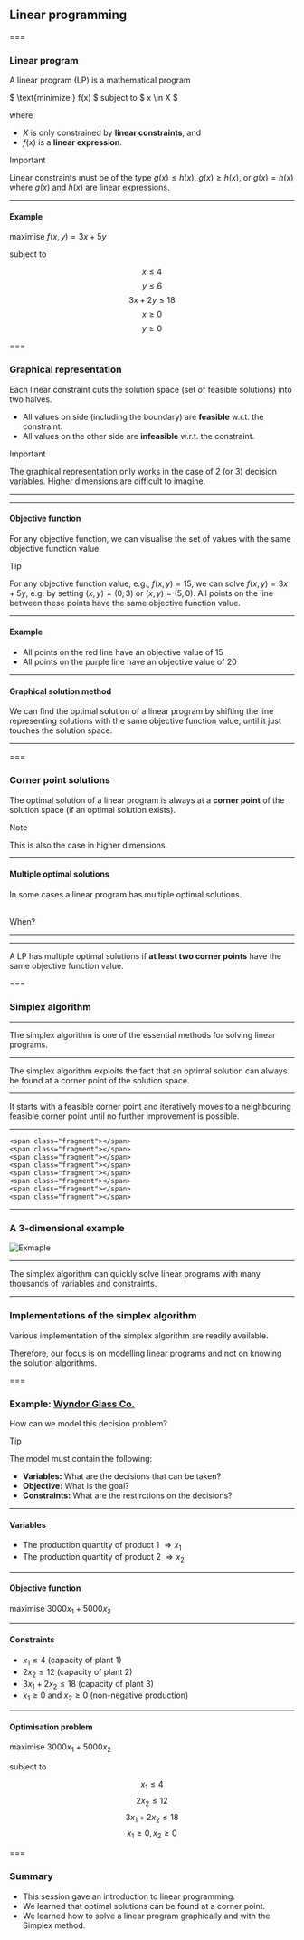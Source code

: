 
## Linear programming

===

### Linear program

A linear program (LP) is a mathematical program 

$ \text{minimize } f(x) $ subject to $ x \in X $

where

- $X$ is only constrained by **linear constraints**, and
- $f(x)$ is a **linear expression**.

> [!IMPORTANT]
> Linear constraints must be of the type $g(x) \leq h(x)$, $g(x) \geq h(x)$, or $g(x) = h(x)$ where $g(x)$ and $h(x)$ are linear [expressions](https://en.wikipedia.org/wiki/Expression_(mathematics)).

---

#### Example

maximise $f(x,y) = 3x + 5y$

subject to

$$x \leq 4$$
$$y \leq 6$$
$$3x + 2y \leq 18$$
$$x \geq 0$$
$$y \geq 0$$

===

### Graphical representation

Each linear constraint cuts the solution space (set of feasible solutions) into two halves.

- All values on side (including the boundary) are **feasible** w.r.t. the constraint.
- All values on the other side are **infeasible**  w.r.t. the constraint.

> [!IMPORTANT]
> The graphical representation only works in the case of 2 (or 3) decision variables. Higher dimensions are difficult to imagine.

---

<span class="fragment"></span>
<span class="fragment"></span>
<span class="fragment"></span>
<span class="fragment"></span>
<span class="fragment"></span>

<div data-animate data-load="02-lecture/linear_program.svg">
<!--
{
"setup": [
{"element": "#x_geq_0","modifier": "attr", "parameters": [ { "class": "fragment", "data-fragment-index": "0" } ] },
{"element": "#y_geq_0","modifier": "attr","parameters": [ { "class": "fragment", "data-fragment-index": "1" } ] },
{"element": "#x_leq_4","modifier": "attr","parameters": [ { "class": "fragment", "data-fragment-index": "2" } ] },
{"element": "#y_leq_6","modifier": "attr","parameters": [ { "class": "fragment", "data-fragment-index": "3" } ] },
{"element": "#sum_3x_2y_leq_18","modifier": "attr","parameters": [ { "class": "fragment", "data-fragment-index": "4" } ] }
]
}
-->
</div>

---

#### Objective function

For any objective function, we can visualise the set of values with the same objective function value.

> [!TIP]
> For any objective function value, e.g., $f(x,y) = 15$, we can solve $f(x,y) = 3x + 5y$, e.g. by setting $(x,y)=(0,3)$ or $(x,y)=(5,0)$. All points on the line between these points have the same objective function value.

---

#### Example

<div data-animate data-load="02-lecture/linear_program.svg">
<!--
{
"setup": [
{
"element": "text:not([id])",
"modifier": "opacity",
"parameters": [ 0 ]
},
{
"modifier": "path",
"parameters": [ { "id": "objective", "d": "M 0,60 L 800,540",  "stroke": "firebrick", "stroke-width": 5 } ]
},
{
"modifier": "text",
"parameters": [ "3x+5y = 15", { "id": "sum_3x_5y_is_15", "opacity": "1", "x": "20", "y": "575", "font-size": "50", "font-family": "Times New Roman", "font-style": "italic", "fill": "firebrick" } ]
},
{
"modifier": "path",
"parameters": [ { "id": "objective2", "d": "M 0,10 L 800,490",  "stroke": "purple", "stroke-width": 5 } ]
},
{
"modifier": "text",
"parameters": [ "3x+5y = 20", { "id": "sum_3x_5y_is_20", "opacity": "1", "x": "20", "y": "525", "font-size": "50", "font-family": "Times New Roman", "font-style": "italic", "fill": "purple" } ]
},
{"element": "#objective2","modifier": "attr", "parameters": [ { "class": "fragment", "data-fragment-index": "0" } ] },
{"element": "#sum_3x_5y_is_20","modifier": "attr", "parameters": [ { "class": "fragment", "data-fragment-index": "0" } ] }
]
}
-->
</div>

- All points on the red line have an objective value of 15
- All points on the purple line have an objective value of 20 <!-- .element class="fragment" -->


---

#### Graphical solution method

We can find the optimal solution of a linear program by shifting the line representing solutions with the same objective function value, until it just touches the solution space.

---

<span class="fragment"></span>
<span class="fragment"></span>
<span class="fragment"></span>
<span class="fragment"></span>

<div data-animate data-load="02-lecture/linear_program.svg">
<!--
{
"setup": [
{
"element": "text:not([id])",
"modifier": "opacity",
"parameters": [ 0 ]
},
{
"modifier": "path",
"parameters": [ { "id": "objective", "d": "M 0,60 L 800,540",  "stroke": "firebrick", "stroke-width": 5 } ]
},
{
"modifier": "text",
"parameters": [ "3x+5y = 15", { "id": "sum_3x_5y_is_15", "opacity": "1", "x": "20", "y": "575", "font-size": "50", "font-family": "Times New Roman", "font-style": "italic", "fill": "firebrick" } ]
},
{
"modifier": "text",
"parameters": [ "3x+5y = 0", { "id": "sum_3x_5y_is_0", "opacity": "0", "x": "20", "y": "575", "font-size": "50", "font-family": "Times New Roman", "font-style": "italic", "fill": "firebrick" } ]
},
{
"modifier": "text",
"parameters": [ "3x+5y = 40", { "id": "sum_3x_5y_is_40", "opacity": "0", "x": "20", "y": "575", "font-size": "50", "font-family": "Times New Roman", "font-style": "italic", "fill": "firebrick" } ]
},
{
"modifier": "text",
"parameters": [ "3x+5y = 36", { "id": "sum_3x_5y_is_36", "opacity": "0", "x": "20", "y": "575", "font-size": "50", "font-family": "Times New Roman", "font-style": "italic", "fill": "firebrick" } ]
},
{
"modifier": "circle",
"parameters": [ { "id": "solution", "opacity": "0", "cx": 500, "cy": 150, "r": 10, "fill": "firebrick"} ]
}],
"animation": [
[],
[
{
"element": "#sum_3x_5y_is_15",
"modifier": "opacity",
"parameters": [ 0 ]
},
{
"element": "#objective",
"modifier": "attr",
"duration": 1500,
"parameters": [ { "d": "M 0,210 L 800,690" } ]
},
{
"element": "#sum_3x_5y_is_0",
"modifier": "opacity",
"parameters": [ 1 ]
}
],
[{
"element": "#sum_3x_5y_is_0",
"modifier": "opacity",
"parameters": [ 0 ]
},
{
"element": "#objective",
"modifier": "attr",
"duration": 4000,
"parameters": [ { "d": "M 0,-190 L 800,290" } ]
},
{
"element": "#sum_3x_5y_is_40",
"modifier": "opacity",
"parameters": [ 1 ]
}
],
[{
"element": "#sum_3x_5y_is_40",
"modifier": "opacity",
"parameters": [ 0 ]
},
{
"element": "#objective",
"modifier": "attr",
"duration": 400,
"parameters": [ { "d": "M 0,-150 L 800,330" } ]
},
{
"element": "#sum_3x_5y_is_36",
"modifier": "opacity",
"parameters": [ 1 ]
}
],
[{
"element": "#solution",
"modifier": "opacity",
"parameters": [ 1 ]
}]
]
}
-->
</div>

===

### Corner point solutions

The optimal solution of a linear program is always at a **corner point** of the solution space
(if an optimal solution exists).

> [!NOTE]
> This is also the case in higher dimensions.

---

#### Multiple optimal solutions

In some cases a linear program has multiple optimal solutions.<br><br>

When? <!-- .element: class="fragment" -->

---

<div data-animate data-load="02-lecture/linear_program.svg">
<!--
{
"setup": [
{
"element": "text:not([id])",
"modifier": "opacity",
"parameters": [ 0 ]
},
{
"modifier": "path",
"parameters": [ { "id": "objective", "d": "M 0,-150 L 800,330", "stroke": "firebrick", "stroke-width": 5 } ]
},
{
"modifier": "circle",
"parameters": [ { "id": "solution", "opacity": "1", "cx": 500, "cy": 150, "r": 10, "fill": "firebrick"} ]
},
{
"modifier": "circle",
"parameters": [ { "id": "solution2", "opacity": "0", "cx": 600, "cy": 210, "r": 10, "fill": "firebrick"} ]
}],
"animation": [
[
{
"element": "#solution",
"modifier": "opacity",
"parameters": [ 0 ]
},
{
"element": "#sum_3x_2y_leq_18 > #boundary",
"modifier": "attr",
"duration": 2000,
"delay": 400,
"when": "now",
"parameters": [ { "d": "M 200,-30 L 800,330" } ]
},
{
"element": "#sum_3x_2y_leq_18 > #infeasible",
"modifier": "attr",
"duration": 2000,
"delay": 400,
"when": "now",
"parameters": [ { "d": "M 200,-30 L 800,0 L 800,330" } ]
},
{
"element": "#solution",
"modifier": "opacity",
"delay": 2400,
"when": "now",
"parameters": [ 1 ]
},
{
"element": "#solution2",
"modifier": "opacity",
"delay": 2400,
"when": "now",
"parameters": [ 1 ]
}
]
]
}
-->
</div>

---

A LP has multiple optimal solutions if **at least two corner points** have the same objective function value.


===

### Simplex algorithm ###

---

The simplex algorithm is one of the essential methods for solving linear programs.

---

The simplex algorithm exploits the fact that an optimal solution can always be found at a corner point of the solution space.

---

It starts with a feasible corner point and iteratively moves to a neighbouring feasible corner point until no further improvement is possible.


---

    <span class="fragment"></span>
    <span class="fragment"></span>
    <span class="fragment"></span>
    <span class="fragment"></span>
    <span class="fragment"></span>
    <span class="fragment"></span>
    <span class="fragment"></span>
    <span class="fragment"></span>

<div data-animate data-load="02-lecture/linear_program.svg">
<!--
{
"setup": [
{
"element": "text:not([id])",
"modifier": "opacity",
"parameters": [ 0 ]
},
{
"modifier": "group",
"parameters": [ { "id": "directions1", "opacity": "0" } ]
},
{
"element": "#directions1",
"modifier": "path",
"parameters": [ { "d": "M 400,450 L 400,350", "stroke": "black", "stroke-width": 5} ]
},
{
"element": "#directions1",
"modifier": "path",
"parameters": [ { "d": "M 400,350 L 410,370 L 390,370 L 400,350", "fill": "black"} ]
},
{
"element": "#directions1",
"modifier": "path",
"parameters": [ { "d": "M 400,450 L 500,450", "stroke": "black", "stroke-width": 5} ]
},
{
"element": "#directions1",
"modifier": "path",
"parameters": [ { "d": "M 500,450 L 480,440 L 480,460 L 500,450", "fill": "black"} ]
},
{
"modifier": "group",
"parameters": [ { "id": "directions2", "opacity": "0" } ]
},
{
"element": "#directions2",
"modifier": "path",
"parameters": [ { "d": "M 400,150 L 400,250", "stroke": "black", "stroke-width": 5} ]
},
{
"element": "#directions2",
"modifier": "path",
"parameters": [ { "d": "M 400,250 L 410,230 L 390,230 L 400,250", "fill": "black"} ]
},
{
"element": "#directions2",
"modifier": "path",
"parameters": [ { "d": "M 400,150 L 500,150", "stroke": "black", "stroke-width": 5} ]
},
{
"element": "#directions2",
"modifier": "path",
"parameters": [ { "d": "M 500,150 L 480,140 L 480,160 L 500,150", "fill": "black"} ]
},
{
"modifier": "group",
"parameters": [ { "id": "directions3", "opacity": "0" } ]
},
{
"element": "#directions3",
"modifier": "path",
"parameters": [ { "d": "M 500,150 L 400,150", "stroke": "black", "stroke-width": 5} ]
},
{
"element": "#directions3",
"modifier": "path",
"parameters": [ { "d": "M 400,150 L 420,160 L 420,140 L 400,150", "fill": "black"} ]
},
{
"element": "#directions3",
"modifier": "path",
"parameters": [ { "d": "M 500,150 L 500,250", "transform": "rotate(326 500 150)", "stroke": "black", "stroke-width": 5} ]
},
{
"element": "#directions3",
"modifier": "path",
"parameters": [ { "d": "M 500,250 L 490,230 L 510,230 L 500,250", "transform": "rotate(326 500 150)", "fill": "black"} ]
},
{
"modifier": "group",
"parameters": [ { "id": "current" } ]
},
{
"element": "#current",
"modifier": "group",
"parameters": [ { "id": "focus" } ]
},
{
"element": "#focus",
"modifier": "circle",
"parameters": [ { "id": "shadow", "opacity": "0.7", "cx": 400, "cy": 450, "r": 500, "fill": "none", "stroke": "black", "stroke-width": 800} ]
},
{
"element": "#focus",
"modifier": "circle",
"parameters": [ { "id": "solution", "opacity": "1", "cx": 400, "cy": 450, "r": 10, "fill": "firebrick"} ]
},
{
"element": "#current",
"modifier": "line",
"parameters": [ { "id": "objective", "x1": 0, "y1": 210, "x2": 800, "y2": 690, "stroke": "firebrick", "stroke-width": 5 } ]
}
],
"animation": [
[],
[
{
"element": "#directions1",
"modifier": "opacity",
"duration": 1000,
"parameters": [ 1 ]
}
],[
{
"element": "#objective",
"modifier": "dy",
"duration": 1000,
"parameters": [ -100 ]
}
],[
{
"element": "#directions1",
"modifier": "opacity",
"parameters": [ 0 ]
},
{
"element": "#focus",
"modifier": "dy",
"duration": 1000,
"parameters": [ -100 ]
},
{
"element": "#current",
"modifier": "dy",
"duration": 2000,
"parameters": [ -200 ]
}
],[
{
"element": "#directions2",
"modifier": "opacity",
"duration": 1000,
"parameters": [ 1 ]
}
],[
{
"element": "#objective",
"modifier": "dx",
"duration": 1000,
"parameters": [ 100 ]
}
],[
{
"element": "#directions2",
"modifier": "opacity",
"parameters": [ 0 ]
},
{
"element": "#focus",
"modifier": "dx",
"duration": 1000,
"parameters": [ 100 ]
}
],[
{
"element": "#directions3",
"modifier": "opacity",
"duration": 1000,
"parameters": [ 1 ]
}
],[
{
"element": "#directions3",
"modifier": "opacity",
"parameters": [ 0 ]
},
{
"element": "#shadow",
"modifier": "opacity",
"duration": 2000,
"parameters": [ 0 ]
}
]
]
}
-->
</div>


---

### A 3-dimensional example

![Exmaple](02-lecture/3d-simplex.svg)

---

The simplex algorithm can quickly solve linear programs with many thousands of variables and constraints.

---

### Implementations of the simplex algorithm

Various implementation of the simplex algorithm are readily available.

Therefore, our focus is on modelling linear programs and not on knowing the solution algorithms.

===


### Example: <a href="markdown-viewer.html?file=02-lecture/wyndor.md" data-preview-link>Wyndor Glass Co. <i class="fa-solid fa-magnifying-glass"></i></a>

How can we model this decision problem?

> [!TIP]
> The model must contain the following:
> - **Variables:** What are the decisions that can be taken?
> - **Objective:** What is the goal?
> - **Constraints:** What are the restirctions on the decisions?

---

#### Variables

- The production quantity of product 1 $\Rightarrow x_1$
- The production quantity of product 2 $\Rightarrow x_2$

---

#### Objective function

maximise $3000x_1 + 5000x_2$

---

#### Constraints

- $x_1 \leq 4$ (capacity of plant 1)
- $2x_2 \leq 12$ (capacity of plant 2)
- $3x_1 + 2x_2 \leq 18$ (capacity of plant 3)
- $x_1 \geq 0$ and $x_2 \geq 0$ (non-negative production)

---

#### Optimisation problem

maximise $3000x_1 + 5000x_2$

subject to

$$x_1 \leq 4$$
$$2x_2 \leq 12$$
$$3x_1 + 2x_2 \leq 18$$
$$x_1 \geq 0, x_2 \geq 0$$

===

### Summary

- This session gave an introduction to linear programming.
- We learned that optimal solutions can be found at a corner point.
- We learned how to solve a linear program graphically and with the Simplex method.
